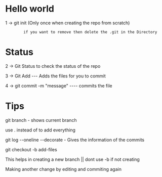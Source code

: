 # Hello world

1 -> git init (Only once when creating the repo from scratch)

            if you want to remove then delete the .git in the Directory

# Status

2 -> Git Status to check the status of the repo

3 -> Git Add <filename> --- Adds the files for you to commit

4 -> git commit -m "message" ---- commits the file

# Tips

git branch - shows current branch

use . instead of <filename> to add everything

git log --oneline --decorate - Gives the information of the commits

git checkout -b add-files

This helps in creating a new branch || dont use -b if not creating

Making another change by editing and commiting again